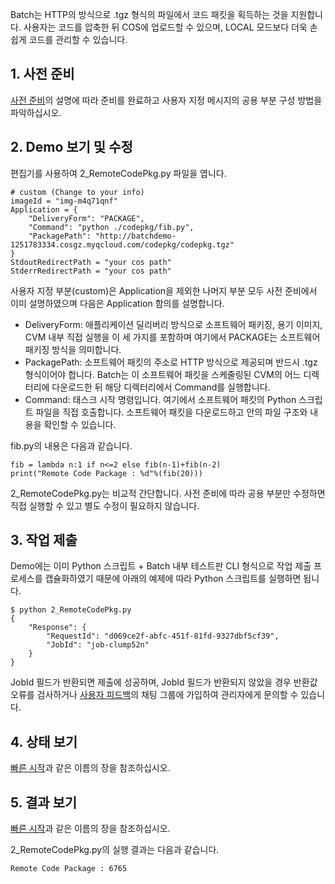 Batch는 HTTP의 방식으로 .tgz 형식의 파일에서 코드 패킷을 획득하는 것을 지원합니다. 사용자는 코드를 압축한 뒤 COS에 업로드할 수 있으며, LOCAL 모드보다 더욱 손쉽게 코드를 관리할 수 있습니다.

## 1. 사전 준비
[사전 준비](https://cloud.tencent.com/document/product/599/10548)의 설명에 따라 준비를 완료하고 사용자 지정 메시지의 공용 부분 구성 방법을 파악하십시오.

## 2. Demo 보기 및 수정
편집기를 사용하여 2_RemoteCodePkg.py 파일을 엽니다.
```
# custom (Change to your info)
imageId = "img-m4q71qnf"
Application = {
    "DeliveryForm": "PACKAGE",
    "Command": "python ./codepkg/fib.py",
    "PackagePath": "http://batchdemo-1251783334.cosgz.myqcloud.com/codepkg/codepkg.tgz"
}
StdoutRedirectPath = "your cos path"
StderrRedirectPath = "your cos path"
```
사용자 지정 부분(custom)은 Application을 제외한 나머지 부분 모두 사전 준비에서 이미 설명하였으며 다음은 Application 함의를 설명합니다.
* DeliveryForm: 애플리케이션 딜리버리 방식으로 소프트웨어 패키징, 용기 이미지, CVM 내부 직접 실행을 이 세 가지를 포함하며 여기에서 PACKAGE는 소프트웨어 패키징 방식을 의미합니다.
* PackagePath: 소프트웨어 패킷의 주소로 HTTP 방식으로 제공되며 반드시 .tgz 형식이어야 합니다. Batch는 이 소프트웨어 패킷을 스케줄링된 CVM의 어느 디렉터리에 다운로드한 뒤 해당 디렉터리에서 Command를 실행합니다.
* Command: 태스크 시작 명령입니다. 여기에서 소프트웨어 패킷의 Python 스크립트 파일을 직접 호출합니다. 소프트웨어 패킷을 다운로드하고 안의 파일 구조와 내용을 확인할 수 있습니다.

fib.py의 내용은 다음과 같습니다.
```
fib = lambda n:1 if n<=2 else fib(n-1)+fib(n-2)
print("Remote Code Package : %d"%(fib(20)))
```

2_RemoteCodePkg.py는 비교적 간단합니다. 사전 준비에 따라 공용 부분만 수정하면 직접 실행할 수 있고 별도 수정이 필요하지 않습니다.

## 3. 작업 제출
Demo에는 이미 Python 스크립트 + Batch 내부 테스트판 CLI 형식으로 작업 제출 프로세스를 캡슐화하였기 때문에 아래의 예제에 따라 Python 스크립트를 실행하면 됩니다.
```
$ python 2_RemoteCodePkg.py
{
    "Response": {
        "RequestId": "d069ce2f-abfc-451f-81fd-9327dbf5cf39",
        "JobId": "job-clump52n"
    }
}
```

JobId 필드가 반환되면 제출에 성공하며, JobId 필드가 반환되지 않았을 경우 반환값 오류를 검사하거나 [사용자 피드백](https://cloud.tencent.com/document/product/599/10806)의 채팅 그룹에 가입하여 관리자에게 문의할 수 있습니다.

## 4. 상태 보기
[빠른 시작](https://cloud.tencent.com/document/product/599/10551)과 같은 이름의 장을 참조하십시오.

## 5. 결과 보기
[빠른 시작](https://cloud.tencent.com/document/product/599/10551)과 같은 이름의 장을 참조하십시오.

2_RemoteCodePkg.py의 실행 결과는 다음과 같습니다.
```
Remote Code Package : 6765
```

